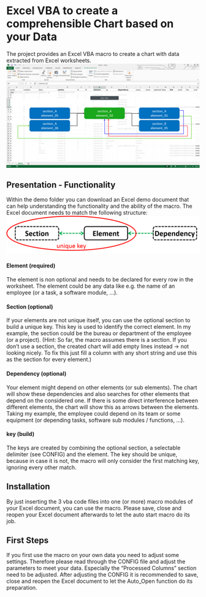 # Excel VBA to create a comprehensible Chart based on your Data
The project provides an Excel VBA macro to create a chart with data extracted from Excel worksheets.
![Excel Chart]( https://github.com/Sky4Lion/vba_create_chart/blob/master/doc/pictures/Demo.png)

## Presentation - Functionality
Within the demo folder you can download an Excel demo document that can help understanding the functionality and the ability of the macro.
The Excel document needs to match the following structure:
![Excel Chart]( https://github.com/Sky4Lion/vba_create_chart/blob/master/doc/pictures/Structure.png)
#### Element (required)
The element is non optional and needs to be declared for every row in the worksheet. The element could be any data like e.g. the name of an employee (or a task, a software module, …).
#### Section (optional)
If your elements are not unique itself, you can use the optional section to build a unique key. This key is used to identify the correct element. In my example, the section could be the bureau or department of the employee (or a project).
(Hint: So far, the macro assumes there is a section. If you don’t use a section, the created chart will add empty lines instead -> not looking nicely. To fix this just fill a column with any short string and use this as the section for every element.)
#### Dependency (optional)
Your element might depend on other elements (or sub elements). The chart will show these dependencies and also searches for other elements that depend on the considered one. If there is some direct interference between different elements, the chart will show this as arrows between the elements. Taking my example, the employee could depend on its team or some equipment (or depending tasks, software sub modules / functions, …).
#### key (build)
The keys are created by combining the optional section, a selectable delimiter (see CONFIG) and the element. The key should be unique, because in case it is not, the macro will only consider the first matching key, ignoring every other match.

## Installation
By just inserting the 3 vba code files into one (or more) macro modules of your Excel document, you can use the macro. Please save, close and reopen your Excel document afterwards to let the auto start macro do its job.

## First Steps
If you first use the macro on your own data you need to adjust some settings. Therefore please read through the CONFIG file and adjust the parameters to meet your data. Especially the “Processed Columns” section need to be adjusted. After adjusting the CONFIG it is recommended to save, close and reopen the Excel document to let the Auto_Open function do its preparation.
